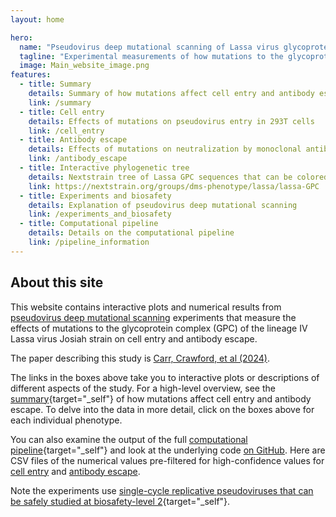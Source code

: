 ```yaml
---
layout: home

hero:
  name: "Pseudovirus deep mutational scanning of Lassa virus glycoprotein complex"
  tagline: "Experimental measurements of how mutations to the glycoprotein complex (GPC) from the lineage IV Lassa virus Josiah strain affect cell entry and antibody escape."
  image: Main_website_image.png
features:
  - title: Summary
    details: Summary of how mutations affect cell entry and antibody escape
    link: /summary
  - title: Cell entry
    details: Effects of mutations on pseudovirus entry in 293T cells
    link: /cell_entry
  - title: Antibody escape
    details: Effects of mutations on neutralization by monoclonal antibodies
    link: /antibody_escape
  - title: Interactive phylogenetic tree
    details: Nextstrain tree of Lassa GPC sequences that can be colored by antibody escape
    link: https://nextstrain.org/groups/dms-phenotype/lassa/lassa-GPC
  - title: Experiments and biosafety
    details: Explanation of pseudovirus deep mutational scanning
    link: /experiments_and_biosafety
  - title: Computational pipeline
    details: Details on the computational pipeline
    link: /pipeline_information
---
```


## About this site
This website contains interactive plots and numerical results from [pseudovirus deep mutational scanning](https://www.sciencedirect.com/science/article/pii/S0092867423001034?via%3Dihub) experiments that measure the effects of mutations to the glycoprotein complex (GPC) of the lineage IV Lassa virus Josiah strain on cell entry and antibody escape.

The paper describing this study is [Carr, Crawford, et al (2024)](https://www.biorxiv.org/content/10.1101/2024.02.05.579020v1).

The links in the boxes above take you to interactive plots or descriptions of different aspects of the study.
For a high-level overview, see the [summary](summary){target="_self"} of how mutations affect cell entry and antibody escape.
To delve into the data in more detail, click on the boxes above for each individual phenotype.

You can also examine the output of the full [computational pipeline](pipeline_information){target="_self"} and look at the underlying code [on GitHub](https://github.com/dms-vep/LASV_Josiah_GP_DMS.git).
Here are CSV files of the numerical values pre-filtered for high-confidence values for [cell entry](https://github.com/dms-vep/LASV_Josiah_GP_DMS/blob/main/results/filtered_func_effect_CSVs/293T_filtered_func_effects.csv) and [antibody escape](https://github.com/dms-vep/LASV_Josiah_GP_DMS/tree/main/results/filtered_antibody_escape_CSVs).

Note the experiments use [single-cycle replicative pseudoviruses that can be safely studied at biosafety-level 2](experiments_and_biosafety){target="_self"}.

